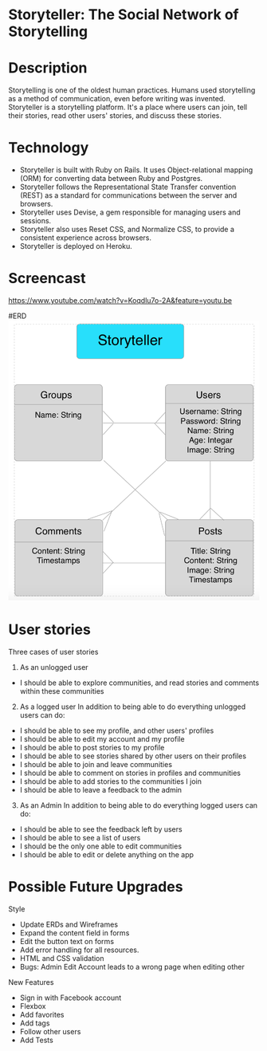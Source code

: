 # Storyteller: The Social Network of Storytelling

# Description
Storytelling is one of the oldest human practices. Humans used storytelling as a method of communication, even before writing was invented.
Storyteller is a storytelling platform. It's a place where users can join, tell their stories, read other users' stories, and discuss these stories.

# Technology
- Storyteller is built with Ruby on Rails. It uses Object-relational mapping (ORM) for converting data between Ruby and Postgres.
- Storyteller follows the Representational State Transfer convention (REST) as a standard for communications between the server and browsers.
- Storyteller uses Devise, a gem responsible for managing users and sessions.
- Storyteller also uses Reset CSS, and Normalize CSS, to provide a consistent experience across browsers.
- Storyteller is deployed on Heroku.

# Screencast
https://www.youtube.com/watch?v=Koqdlu7o-2A&feature=youtu.be

#ERD
![Storyteller-ERD](./planning/ERD-MVP.png?raw=true "ERD")

# User stories
Three cases of user stories

1. As an unlogged user
  - I should be able to explore communities, and read stories and comments within these communities

2. As a logged user
  In addition to being able to do everything unlogged users can do:
  - I should be able to see my profile, and other users' profiles
  - I should be able to edit my account and my profile
  - I should be able to post stories to my profile
  - I should be able to see stories shared by other users on their profiles
  - I should be able to join and leave communities
  - I should be able to comment on stories in profiles and communities
  - I should be able to add stories to the communities I join
  - I should be able to leave a feedback to the admin

3. As an Admin
  In addition to being able to do everything logged users can do:
  - I should be able to see the feedback left by users
  - I should be able to see a list of users
  - I should be the only one able to edit communities
  - I should be able to edit or delete anything on the app

# Possible Future Upgrades
Style
- Update ERDs and Wireframes
- Expand the content field in forms
- Edit the button text on forms
- Add error handling for all resources.
- HTML and CSS validation
- Bugs: Admin Edit Account leads to a wrong page when editing other

New Features
- Sign in with Facebook account
- Flexbox
- Add favorites
- Add tags
- Follow other users
- Add Tests
